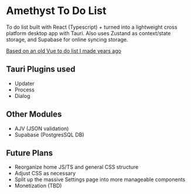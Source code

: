 # Amethyst To Do List

To do list built with React (Typescript) + turned into a lightweight cross platform desktop app with Tauri. Also uses Zustand as context/state storage, and Supabase for online syncing storage.

[Based on an old Vue to do list I made years ago](https://codepen.io/wrawasia/pen/poJjgJd)

## Tauri Plugins used

- Updater
- Process
- Dialog

## Other Modules

- AJV (JSON validation)
- Supabase (PostgresSQL DB)

## Future Plans

- Reorganize home JS/TS and general CSS structure
- Adjust CSS as necessary
- Split up the massive Settings page into more manageable components
- Monetization (TBD)
